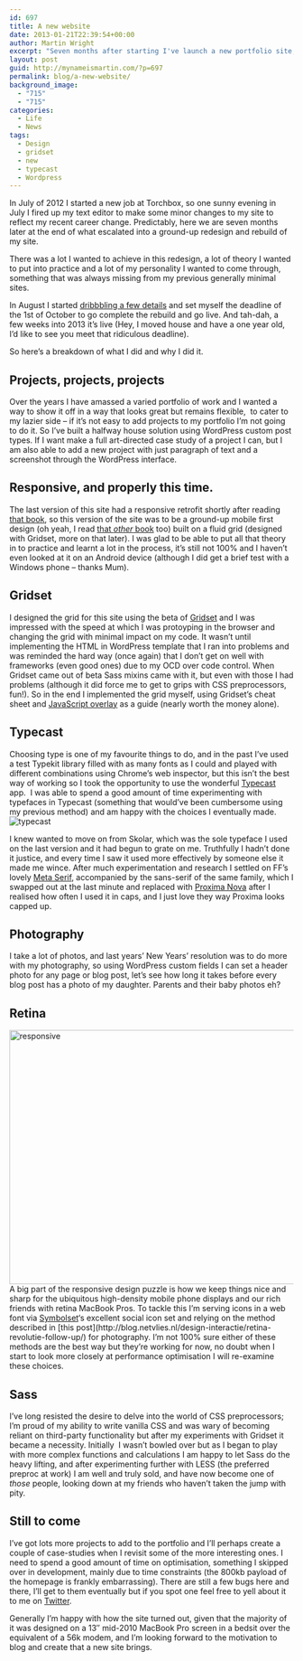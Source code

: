 ```yaml
---
id: 697
title: A new website
date: 2013-01-21T22:39:54+00:00
author: Martin Wright
excerpt: "Seven months after starting I've launch a new portfolio site, here's a writeup of what I did and why I did it."
layout: post
guid: http://mynameismartin.com/?p=697
permalink: blog/a-new-website/
background_image:
  - "715"
  - "715"
categories:
  - Life
  - News
tags:
  - Design
  - gridset
  - new
  - typecast
  - Wordpress
---
```

In July of 2012 I started a new job at Torchbox, so one sunny evening in July I fired up my text editor to make some minor changes to my site to reflect my recent career change. Predictably, here we are seven months later at the end of what escalated into a ground-up redesign and rebuild of my site.

There was a lot I wanted to achieve in this redesign, a lot of theory I wanted to put into practice and a lot of my personality I wanted to come through, something that was always missing from my previous generally minimal sites.

In August I started [dribbbling a few details](http://dribbble.com/wrightmartin/projects/14532-mynameismartin-com) and set myself the deadline of the 1st of October to go complete the rebuild and go live. And tah-dah, a few weeks into 2013 it&#8217;s live (Hey, I moved house and have a one year old, I&#8217;d like to see you meet that ridiculous deadline).

So here&#8217;s a breakdown of what I did and why I did it.

## Projects, projects, projects

Over the years I have amassed a varied portfolio of work and I wanted a way to show it off in a way that looks great but remains flexible,  to cater to my lazier side &#8211; if it&#8217;s not easy to add projects to my portfolio I&#8217;m not going to do it. So I&#8217;ve built a halfway house solution using WordPress custom post types. If I want make a full art-directed case study of a project I can, but I am also able to add a new project with just paragraph of text and a screenshot through the WordPress interface.

## Responsive, and properly this time.

The last version of this site had a responsive retrofit shortly after reading [that book](http://www.abookapart.com/products/responsive-web-design), so this version of the site was to be a ground-up mobile first design (oh yeah, I read [that _other_ book](http://www.abookapart.com/products/mobile-first) too) built on a fluid grid (designed with Gridset, more on that later). I was glad to be able to put all that theory in to practice and learnt a lot in the process, it&#8217;s still not 100% and I haven&#8217;t even looked at it on an Android device (although I did get a brief test with a Windows phone &#8211; thanks Mum).

## Gridset

I designed the grid for this site using the beta of <a href="http://gridsetapp.com" target="_blank">Gridset</a> and I was impressed with the speed at which I was protoyping in the browser and changing the grid with minimal impact on my code. It wasn&#8217;t until implementing the HTML in WordPress template that I ran into problems and was reminded the hard way (once again) that I don&#8217;t get on well with frameworks (even good ones) due to my OCD over code control. When Gridset came out of beta Sass mixins came with it, but even with those I had problems (although it did force me to get to grips with CSS preprocessors, fun!). So in the end I implemented the grid myself, using Gridset&#8217;s cheat sheet and [JavaScript overlay](?gridset=show) as a guide (nearly worth the money alone).

## Typecast

Choosing type is one of my favourite things to do, and in the past I&#8217;ve used a test Typekit library filled with as many fonts as I could and played with different combinations using Chrome&#8217;s web inspector, but this isn&#8217;t the best way of working so I took the opportunity to use the wonderful [Typecast](http://typecast.com/) app.  I was able to spend a good amount of time experimenting with typefaces in Typecast (something that would&#8217;ve been cumbersome using my previous method) and am happy with the choices I eventually made.  
<img class="pull-left" alt="typecast" src="http://mynameismartin.com/blog/wp-content/uploads/2013/01/typecast.png" /> 

I knew wanted to move on from Skolar, which was the sole typeface I used on the last version and it had begun to grate on me. Truthfully I hadn&#8217;t done it justice, and every time I saw it used more effectively by someone else it made me wince. After much experimentation and research I settled on FF&#8217;s lovely [Meta Serif](https://typekit.com/fonts/ff-meta-serif-web-pro), accompanied by the sans-serif of the same family, which I swapped out at the last minute and replaced with [Proxima Nova](https://typekit.com/fonts/proxima-nova) after I realised how often I used it in caps, and I just love they way Proxima looks capped up.

## Photography

I take a lot of photos, and last years&#8217; New Years&#8217; resolution was to do more with my photography, so using WordPress custom fields I can set a header photo for any page or blog post, let&#8217;s see how long it takes before every blog post has a photo of my daughter. Parents and their baby photos eh?

## Retina

<img class="pull-right" alt="responsive" src="http://mynameismartin.com/blog/wp-content/uploads/2013/01/responsive.png" width="600" height="450" />  
A big part of the responsive design puzzle is how we keep things nice and sharp for the ubiquitous high-density mobile phone displays and our rich friends with retina MacBook Pros. To tackle this I&#8217;m serving icons in a web font via <a href="http://symbolset.com" target="_blank">Symbolset</a>&#8216;s excellent social icon set and relying on the method described in [this post](http://blog.netvlies.nl/design-interactie/retina-revolutie-follow-up/) for photography. I&#8217;m not 100% sure either of these methods are the best way but they&#8217;re working for now, no doubt when I start to look more closely at performance optimisation I will re-examine these choices.

## Sass

I&#8217;ve long resisted the desire to delve into the world of CSS preprocessors; I&#8217;m proud of my ability to write vanilla CSS and was wary of becoming reliant on third-party functionality but after my experiments with Gridset it became a necessity. Initially  I wasn&#8217;t bowled over but as I began to play with more complex functions and calculations I am happy to let Sass do the heavy lifting, and after experimenting further with LESS (the preferred preproc at work) I am well and truly sold, and have now become one of _those_ people, looking down at my friends who haven&#8217;t taken the jump with pity.

## Still to come

I&#8217;ve got lots more projects to add to the portfolio and I&#8217;ll perhaps create a couple of case-studies when I revisit some of the more interesting ones. I need to spend a good amount of time on optimisation, something I skipped over in development, mainly due to time constraints (the 800kb payload of the homepage is frankly embarrassing). There are still a few bugs here and there, I&#8217;ll get to them eventually but if you spot one feel free to yell about it to me on [Twitter](http://twitter.com/wrightmartin).

Generally I&#8217;m happy with how the site turned out, given that the majority of it was designed on a 13&#8243; mid-2010 MacBook Pro screen in a bedsit over the equivalent of a 56k modem, and I&#8217;m looking forward to the motivation to blog and create that a new site brings.
